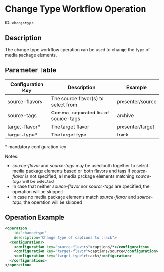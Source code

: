 Change Type Workflow Operation
========================

ID: `changetype`

Description
-----------

The change type workflow operation can be used to change the type of media package elements.


Parameter Table
---------------

|Configuration Key         | Description                         |Example           |
|--------------------------|-------------------------------------|------------------|
|source-flavors            | The source flavor(s) to select from |presenter/source  |
|source-tags               | Comma-separated list of source-tags |archive           |
|target-flavor\*           | The target flavor                   |presenter/target  |
|target-type\*             | The target type                     |track             |

\* mandatory configuration key

Notes:

- *source-flavor* and *source-tags* may be used both together to select media package elements based on both flavors and
  tags If *source-flavor* is not specified, all media package elements matching *source-tags* will be selected
- In case that neither *source-flavor* nor *source-tags* are specified, the operation will be skipped
- In case no media package elements match *source-flavor* and *source-tags*, the operation will be skipped


Operation Example
-----------------

```xml
<operation
    id="changetype"
    description="Change type of captions to track">
  <configurations>
    <configuration key="source-flavors">captions/*</configuration>
    <configuration key="target-flavor">captions/source</configuration>
    <configuration key="target-type">track</configuration>
  </configurations>
</operation>
```
